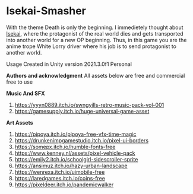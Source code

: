 # Isekai-Smasher
 
With the theme Death is only the beginning. I immedietely thought about [Isekai](https://en.wikipedia.org/wiki/Isekai), where the protagonist of the real world dies and gets transported into another world for a new OP beginning. Thus, in this game you are the anime trope White Lorry driver where his job is to send protagonist to another world.

Usage
Created in Unity version 2021.3.0f1 Personal

**Authors and acknowledgment**
All assets below are free and commercial free to use

**Music And SFX**
1) https://yyyn0889.itch.io/swngyills-retro-music-pack-vol-001
2) https://gamesupply.itch.io/huge-universal-game-asset

**Art Assets**
1) https://pipoya.itch.io/pipoya-free-vfx-time-magic
2) https://drunkenimpgamestudio.itch.io/pixel-ui-borders
3) https://somepx.itch.io/humble-fonts-free
4) https://www.kenney.nl/assets/pixel-vehicle-pack
5) https://emily2.itch.io/schoolgirl-sidescroller-sprite
6) https://ansimuz.itch.io/hazy-urban-landscape
7) https://wenrexa.itch.io/uimobile-free
8) https://laredgames.itch.io/coins-free
9) https://pixeldeer.itch.io/pandemicwalker

